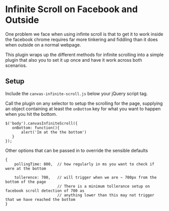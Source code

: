 # Infinite Scroll on Facebook and Outside

One problem we face when using infinte scroll is that to get it to work inside the facebook chrome requires far more tinkering and fiddling than it does when outside on a normal webpage.

This plugin wraps up the different methods for infinite scrolling into a simple plugin that also you to set it up once and have it work across both scenarios.

## Setup

Include the ``canvas-infinite-scroll.js`` below your jQuery script tag.

Call the plugin on any selector to setup the scrolling for the page, supplying an object containing at least the ``onBottom`` key for what you want to happen when you hit the bottom. 
    
    $('body').canvasInfiniteScroll({
       onBottom: function(){
           alert('Im at the the bottom')
       } 
    });
    
Other options that can be passed in to override the sensible defaults

    {
        pollingTime: 800,  // how regularly in ms you want to check if were at the bottom
        
        tollerence: 700,   // will trigger when we are ~ 700px from the bottom of the page 
                           // There is a minimum tollerance setup on facebook scroll detection of 700 as 
                           // anything lower than this may not trigger that we have reached the bottom
    }